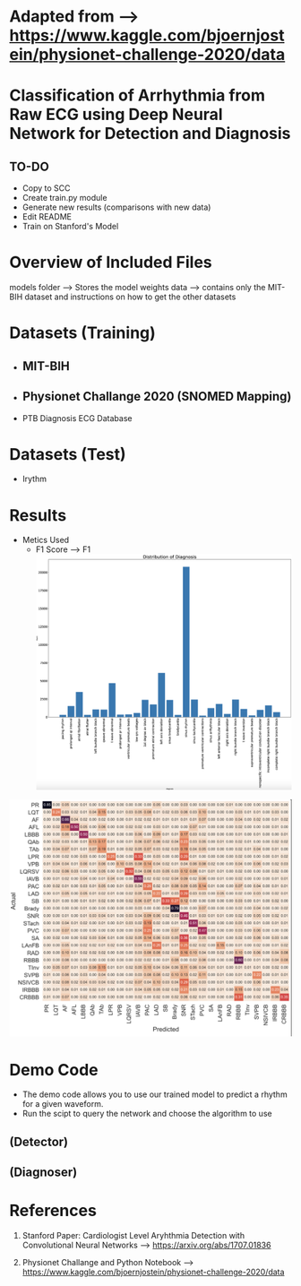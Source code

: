 #  Adapted from --> https://www.kaggle.com/bjoernjostein/physionet-challenge-2020/data


# Classification of Arrhythmia from Raw ECG using Deep Neural Network for Detection and Diagnosis

## TO-DO
- Copy to SCC
- Create train.py module
- Generate new results (comparisons with new data)
- Edit README
- Train on Stanford's Model

# Overview of Included Files

models folder --> Stores the model weights
data --> contains only the MIT-BIH dataset and instructions on how to get the other datasets


# Datasets (Training)
  - MIT-BIH
    - 
    
  - Physionet Challange 2020 (SNOMED Mapping)
    - 
  - PTB Diagnosis ECG Database

# Datasets (Test)
- Irythm 

# Results
  - Metics Used
    - F1 Score --> F1 
![alt text](https://github.com/varocarras/ECG-523/blob/main/Images/Arrhythmia-Distribution.png?raw=true)

![alt text](https://github.com/varocarras/ECG-523/blob/main/Images/RESNET-ConfusionM.png?raw=true)




# Demo Code

- The demo code allows you to use our trained model to predict a rhythm for a given waveform.
- Run the scipt to query the network and choose the algorithm to use

## (Detector)

## (Diagnoser)


# References

  1. Stanford Paper: Cardiologist Level Aryhthmia Detection with Convolutional Neural Networks -->
https://arxiv.org/abs/1707.01836

  2. Physionet Challange and Python Notebook -->
https://www.kaggle.com/bjoernjostein/physionet-challenge-2020/data
